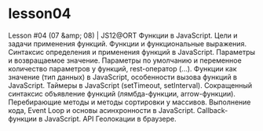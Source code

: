 # lesson04
Lesson #04 (07 &amp;amp; 08) | JS12@ORT Функции в JavaScript. Цели и задачи применения функций. Функции и функциональные выражения. Синтаксис определения и применения функций в JavaScript. Параметры и возвращаемое значение. Параметры по умолчанию и переменное количество параметров у функций, rest-оператор (...). Функции как значение (тип данных) в JavaScript, особенности вызова функций в JavaScript. Таймеры в JavaScript (setTimeout, setInterval). Сокращенный синтаксис объявление функций (лямбда-функции, arrow-функции). Перебирающие методы и методы сортировки у массивов. Выполнение кода, Event Loop и основы асинхронности в JavaScript. Callback-функции в JavaScript. API Геолокации в браузере.
